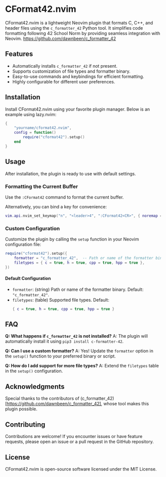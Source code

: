# CFormat42.nvim

CFormat42.nvim is a lightweight Neovim plugin that formats C, C++, and header files using the `c_formatter_42` Python tool. It simplifies code formatting following 42 School Norm by providing seamless integration with Neovim.
https://github.com/dawnbeen/c_formatter_42

## Features

- Automatically installs `c_formatter_42` if not present.
- Supports customization of file types and formatter binary.
- Easy-to-use commands and keybindings for efficient formatting.
- Highly configurable for different user preferences.

## Installation

Install CFormat42.nvim using your favorite plugin manager. Below is an example using lazy.nvim:

```lua
{
    "yourname/cformat42.nvim",
    config = function()
        require("cformat42").setup()
    end
}
```

## Usage

After installation, the plugin is ready to use with default settings.

### Formatting the Current Buffer

Use the `:CFormat42` command to format the current buffer.

Alternatively, you can bind a key for convenience:

```lua
vim.api.nvim_set_keymap("n", "<leader>4", ":CFormat42<CR>", { noremap = true, silent = true })
```

### Custom Configuration

Customize the plugin by calling the `setup` function in your Neovim configuration file:

```lua
require("cformat42").setup({
    formatter = "c_formatter_42",  -- Path or name of the formatter binary
    filetypes = { c = true, h = true, cpp = true, hpp = true },
})
```

#### Default Configuration

- `formatter`: (string) Path or name of the formatter binary. Default: `"c_formatter_42"`.
- `filetypes`: (table) Supported file types. Default:
  ```lua
  { c = true, h = true, cpp = true, hpp = true }
  ```

## FAQ

**Q: What happens if `c_formatter_42` is not installed?**
A: The plugin will automatically install it using `pip3 install c-formatter-42`.

**Q: Can I use a custom formatter?**
A: Yes! Update the `formatter` option in the `setup()` function to your preferred binary or script.

**Q: How do I add support for more file types?**
A: Extend the `filetypes` table in the `setup()` configuration.

## Acknowledgments

Special thanks to the contributors of (c_formatter_42)[https://github.com/dawnbeen/c_formatter_42], whose tool makes this plugin possible.

## Contributing

Contributions are welcome! If you encounter issues or have feature requests, please open an issue or a pull request in the GitHub repository.

## License

CFormat42.nvim is open-source software licensed under the MIT License.
